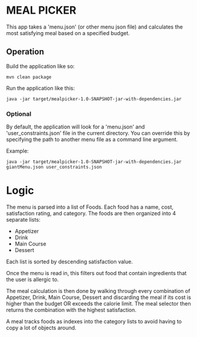 # MEAL PICKER

This app takes a 'menu.json' (or other menu json file) and calculates the most satisfying
meal based on a specified budget.

## Operation
Build the application like so:
```
mvn clean package
```
Run the application like this:
```
java -jar target/mealpicker-1.0-SNAPSHOT-jar-with-dependencies.jar
```

### Optional
By default, the application will look for a 'menu.json' and 'user_constraints.json' file in the current directory.
You can override this by specifying the path to another menu file as a command line argument.

Example:
```
java -jar target/mealpicker-1.0-SNAPSHOT-jar-with-dependencies.jar giantMenu.json user_constraints.json
```

# Logic
The menu is parsed into a list of Foods. Each food has a name, cost, satisfaction rating, and category.
The foods are then organized into 4 separate lists:
* Appetizer
* Drink
* Main Course
* Dessert

Each list is sorted by descending satisfaction value.

Once the menu is read in, this filters out food that contain ingredients that the user is allergic to.

The meal calculation is then done by walking through every combination of Appetizer, Drink, Main Course, Dessert and 
discarding the meal if its cost is higher than the budget OR exceeds the calorie limit. The meal selector then returns the 
combination with the highest satisfaction.

A meal tracks foods as indexes into the category lists to avoid having to copy a lot of objects around. 